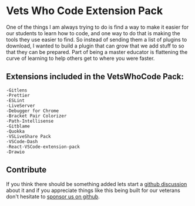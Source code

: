 # Vets Who Code Extension Pack

One of the things I am always trying to do is find a way to make it easier for our students to learn how to code, and one way to do that is making the tools they use easier to find. So instead of sending them a list of plugins to download, I wanted to build a plugin that can grow that we add stuff to so that they can be prepared. Part of being a master educator is flattening the curve of learning to help others get to where you were faster. 


## Extensions included in the VetsWhoCode Pack:
    -Gitlens
    -Prettier
    -ESLint
    -LiveServer
    -Debugger for Chrome
    -Bracket Pair Colorizer
    -Path-Intellisense
    -Gitblame
    -Quokka
    -VSLiveShare Pack
    -VSCode-Dash
    -React-VSCode-extension-pack
    -Drawio



## Contribute
If you think there should be something added lets start a [github discussion](https://github.com/Vets-Who-Code/vetswhocode-extension-pack/discussions) about it and if you appreciate things like this being built for our veterans don't hesitate to [sponsor us on github](https://github.com/sponsors/Vets-Who-Code).
